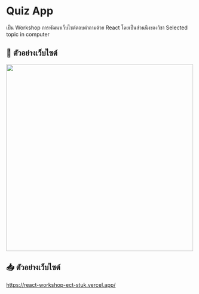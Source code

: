 # Quiz App
เป็น Workshop การพัฒนาเว็บไซต์ตอบคำถามด้วย React โดยเป็นส่วนนึงของวิชา Selected topic in computer

## 🎥 ตัวอย่างเว็บไซต์
<div style="display: flex; gap: 10px;">
  <img src="https://github.com/peerapattop/todo-basic-website/blob/main/src/assets/showWeb.png" width="500" />
</div>

## 📥 ตัวอย่างเว็บไซต์
https://react-workshop-ect-stuk.vercel.app/

